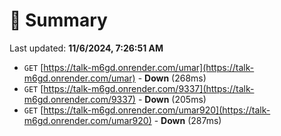 # 📖 Summary
Last updated: **11/6/2024, 7:26:51 AM**

- `GET` [https://talk-m6gd.onrender.com/umar](https://talk-m6gd.onrender.com/umar) - **Down** (268ms)
- `GET` [https://talk-m6gd.onrender.com/9337](https://talk-m6gd.onrender.com/9337) - **Down** (205ms)
- `GET` [https://talk-m6gd.onrender.com/umar920](https://talk-m6gd.onrender.com/umar920) - **Down** (287ms)
